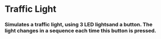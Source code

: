 # Traffic Light

### Simulates a traffic light, using 3 LED lightsand a button. The light changes in a sequence each time this button is pressed.